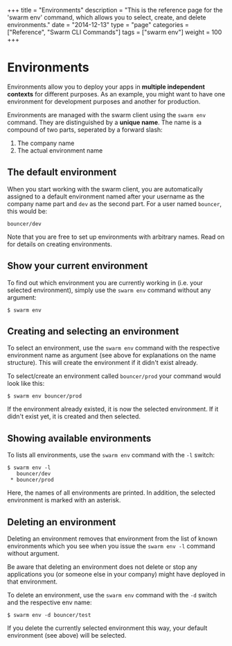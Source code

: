 +++
title = "Environments"
description = "This is the reference page for the 'swarm env' command, which allows you to select, create, and delete environments."
date = "2014-12-13"
type = "page"
categories = ["Reference", "Swarm CLI Commands"]
tags = ["swarm env"]
weight = 100
+++

# Environments

Environments allow you to deploy your apps in __multiple independent contexts__ for different purposes. As an example, you might want to have one environment for development purposes and another for production.

Environments are managed with the swarm client using the `swarm env` command. They are distinguished by a __unique name__. The name is a compound of two parts, seperated by a forward slash:

1. The company name
2. The actual environment name

## The default environment

When you start working with the swarm client, you are automatically assigned to a default environment named after your username as the company name part and `dev` as the second part. For a user named `bouncer`, this would be:

    bouncer/dev

Note that you are free to set up environments with arbitrary names. Read on for details on creating environments.

## Show your current environment

To find out which environment you are currently working in (i.e. your selected environment), simply use the `swarm env` command without any argument:

    $ swarm env

## Creating and selecting an environment

To select an environment, use the `swarm env` command with the respective environment name as argument (see above for explanations on the name structure). This will create the environment if it didn't exist already.

To select/create an environment called `bouncer/prod` your command would look like this:
    
    $ swarm env bouncer/prod

If the environment already existed, it is now the selected environment. If it didn't exist yet, it is created and then selected.

<!--
TODO: explain what actually happens when creating an environment)
-->

## Showing available environments

To lists all environments, use the `swarm env` command with the `-l` switch:

    $ swarm env -l
       bouncer/dev
     * bouncer/prod

Here, the names of all environments are printed. In addition, the selected environment is marked with an asterisk.

## Deleting an environment

Deleting an environment removes that environment from the list of known environments which you see when you issue the `swarm env -l` command without argument.

Be aware that deleting an environment does not delete or stop any applications you (or someone else in your company) might have deployed in that environment.

To delete an environment, use the `swarm env` command with the `-d` switch and the respective env name:

    $ swarm env -d bouncer/test

If you delete the currently selected environment this way, your default environment (see above) will be selected.
